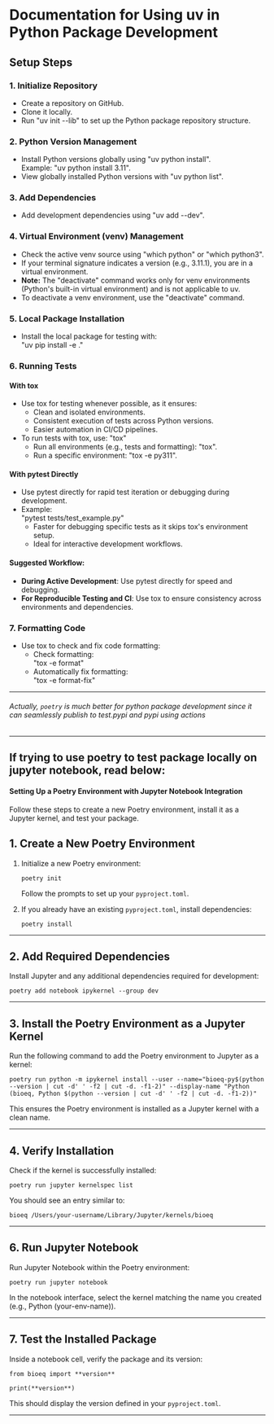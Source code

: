 # Documentation for Using uv in Python Package Development

## Setup Steps

### 1. Initialize Repository
- Create a repository on GitHub.  
- Clone it locally.  
- Run "uv init --lib" to set up the Python package repository structure.

### 2. Python Version Management
- Install Python versions globally using "uv python install".  
  Example: "uv python install 3.11".  
- View globally installed Python versions with "uv python list".

### 3. Add Dependencies
- Add development dependencies using "uv add --dev".

### 4. Virtual Environment (venv) Management
- Check the active venv source using "which python" or "which python3".  
- If your terminal signature indicates a version (e.g., 3.11.1), you are in a virtual environment.  
- **Note:** The "deactivate" command works only for venv environments (Python's built-in virtual environment) and is not applicable to uv.  
- To deactivate a venv environment, use the "deactivate" command.

### 5. Local Package Installation
- Install the local package for testing with:  
  "uv pip install -e ."

### 6. Running Tests

#### With tox
- Use tox for testing whenever possible, as it ensures:
  - Clean and isolated environments.
  - Consistent execution of tests across Python versions.
  - Easier automation in CI/CD pipelines.
- To run tests with tox, use:
  "tox"
  - Run all environments (e.g., tests and formatting): "tox".
  - Run a specific environment: "tox -e py311".

#### With pytest Directly
- Use pytest directly for rapid test iteration or debugging during development.  
- Example:  
  "pytest tests/test_example.py"
  - Faster for debugging specific tests as it skips tox's environment setup.
  - Ideal for interactive development workflows.

#### Suggested Workflow:
- **During Active Development**: Use pytest directly for speed and debugging.
- **For Reproducible Testing and CI**: Use tox to ensure consistency across environments and dependencies.

### 7. Formatting Code
- Use tox to check and fix code formatting:
  - Check formatting:  
    "tox -e format"
  - Automatically fix formatting:  
    "tox -e format-fix"


---
###### Actually, `poetry` is much better for python package development since it can seamlessly publish to test.pypi and pypi using actions
---
## If trying to use poetry to test package locally on jupyter notebook, read below:


#### Setting Up a Poetry Environment with Jupyter Notebook Integration

Follow these steps to create a new Poetry environment, install it as a Jupyter kernel, and test your package.

## 1. Create a New Poetry Environment

1. Initialize a new Poetry environment:
    
    `poetry init`
    
    Follow the prompts to set up your `pyproject.toml`.
    
2. If you already have an existing `pyproject.toml`, install dependencies:
    
    `poetry install`
    

---

## 2. Add Required Dependencies

Install Jupyter and any additional dependencies required for development:

`poetry add notebook ipykernel --group dev`

---

## 3. Install the Poetry Environment as a Jupyter Kernel

Run the following command to add the Poetry environment to Jupyter as a kernel:

`poetry run python -m ipykernel install --user --name="bioeq-py$(python --version | cut -d' ' -f2 | cut -d. -f1-2)" --display-name "Python (bioeq, Python $(python --version | cut -d' ' -f2 | cut -d. -f1-2))"`

This ensures the Poetry environment is installed as a Jupyter kernel with a clean name.

---

## 4. Verify Installation

Check if the kernel is successfully installed:

`poetry run jupyter kernelspec list`

You should see an entry similar to:

`bioeq /Users/your-username/Library/Jupyter/kernels/bioeq`

---

## 6. Run Jupyter Notebook

Run Jupyter Notebook within the Poetry environment:

`poetry run jupyter notebook`

In the notebook interface, select the kernel matching the name you created (e.g., Python (your-env-name)).

---

## 7. Test the Installed Package

Inside a notebook cell, verify the package and its version:

`from bioeq import **version**`

`print(**version**)`

This should display the version defined in your `pyproject.toml`.

---

